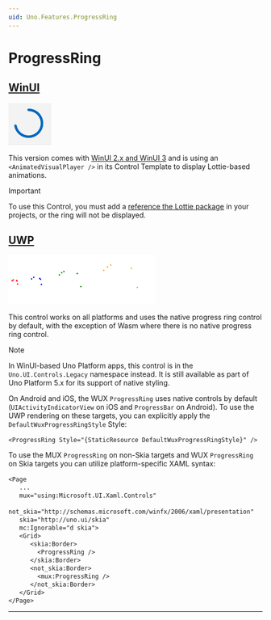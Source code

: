 ```yaml
---
uid: Uno.Features.ProgressRing
---
```


# ProgressRing

## [**WinUI**](#tab/winui)

![MUX `ProgressRing`](../Assets/features/progressring/muxprogressring.png)

This version comes with [WinUI 2.x and WinUI 3](https://learn.microsoft.com/windows/apps/winui/winui2/release-notes/winui-2.4#progressring) and is using an `<AnimatedVisualPlayer />` in its Control Template to display Lottie-based animations.

> [!IMPORTANT]
> To use this Control, you must add a [reference the Lottie package](xref:Uno.Features.Lottie) in your projects, or the ring will not be displayed.

## [**UWP**](#tab/uwp)

![WUX `ProgressRing`](../Assets/features/progressring/wuxprogressring.png)

This control works on all platforms and uses the native progress ring control by default, with the exception of Wasm where there is no native progress ring control.

> [!NOTE]
> In WinUI-based Uno Platform apps, this control is in the `Uno.UI.Controls.Legacy` namespace instead. It is still available as part of Uno Platform 5.x for its support of native styling.

On Android and iOS, the WUX `ProgressRing` uses native controls by default (`UIActivityIndicatorView` on iOS and `ProgressBar` on Android). To use the UWP rendering on these targets, you can explicitly apply the `DefaultWuxProgressRingStyle` Style:

```xaml
<ProgressRing Style="{StaticResource DefaultWuxProgressRingStyle}" />
```

To use the MUX `ProgressRing` on non-Skia targets and WUX `ProgressRing` on Skia targets you can utilize platform-specific XAML syntax:

```xaml
<Page
   ...
   mux="using:Microsoft.UI.Xaml.Controls"
   not_skia="http://schemas.microsoft.com/winfx/2006/xaml/presentation"
   skia="http://uno.ui/skia"
   mc:Ignorable="d skia">
   <Grid>
      <skia:Border>
        <ProgressRing />
      </skia:Border>
      <not_skia:Border>
        <mux:ProgressRing />
      </not_skia:Border>
   </Grid>
</Page>
```

***